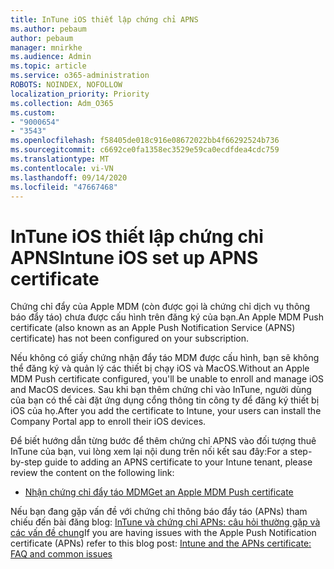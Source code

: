 ```yaml
---
title: InTune iOS thiết lập chứng chỉ APNS
ms.author: pebaum
author: pebaum
manager: mnirkhe
ms.audience: Admin
ms.topic: article
ms.service: o365-administration
ROBOTS: NOINDEX, NOFOLLOW
localization_priority: Priority
ms.collection: Adm_O365
ms.custom:
- "9000654"
- "3543"
ms.openlocfilehash: f58405de018c916e08672022bb4f66292524b736
ms.sourcegitcommit: c6692ce0fa1358ec3529e59ca0ecdfdea4cdc759
ms.translationtype: MT
ms.contentlocale: vi-VN
ms.lasthandoff: 09/14/2020
ms.locfileid: "47667468"
---
```

# <a name="intune-ios-set-up-apns-certificate"></a><span data-ttu-id="45cb8-102">InTune iOS thiết lập chứng chỉ APNS</span><span class="sxs-lookup"><span data-stu-id="45cb8-102">Intune iOS set up APNS certificate</span></span>

<span data-ttu-id="45cb8-103">Chứng chỉ đẩy của Apple MDM (còn được gọi là chứng chỉ dịch vụ thông báo đẩy táo) chưa được cấu hình trên đăng ký của bạn.</span><span class="sxs-lookup"><span data-stu-id="45cb8-103">An Apple MDM Push certificate (also known as an Apple Push Notification Service (APNS) certificate) has not been configured on your subscription.</span></span>

<span data-ttu-id="45cb8-104">Nếu không có giấy chứng nhận đẩy táo MDM được cấu hình, bạn sẽ không thể đăng ký và quản lý các thiết bị chạy iOS và MacOS.</span><span class="sxs-lookup"><span data-stu-id="45cb8-104">Without an Apple MDM Push certificate configured, you'll be unable to enroll and manage iOS and MacOS devices.</span></span> <span data-ttu-id="45cb8-105">Sau khi bạn thêm chứng chỉ vào InTune, người dùng của bạn có thể cài đặt ứng dụng cổng thông tin công ty để đăng ký thiết bị iOS của họ.</span><span class="sxs-lookup"><span data-stu-id="45cb8-105">After you add the certificate to Intune, your users can install the Company Portal app to enroll their iOS devices.</span></span>

<span data-ttu-id="45cb8-106">Để biết hướng dẫn từng bước để thêm chứng chỉ APNS vào đối tượng thuê InTune của bạn, vui lòng xem lại nội dung trên nối kết sau đây:</span><span class="sxs-lookup"><span data-stu-id="45cb8-106">For a step-by-step guide to adding an APNS certificate to your Intune tenant, please review the content on the following link:</span></span>

- [<span data-ttu-id="45cb8-107">Nhận chứng chỉ đẩy táo MDM</span><span class="sxs-lookup"><span data-stu-id="45cb8-107">Get an Apple MDM Push certificate</span></span>](https://docs.microsoft.com/mem/intune/enrollment/apple-mdm-push-certificate-get)

<span data-ttu-id="45cb8-108">Nếu bạn đang gặp vấn đề với chứng chỉ thông báo đẩy táo (APNs) tham chiếu đến bài đăng blog: [InTune và chứng chỉ APNs: câu hỏi thường gặp và các vấn đề chung](https://techcommunity.microsoft.com/t5/Intune-Customer-Success/Intune-and-the-APNs-certificate-FAQ-and-common-issues/ba-p/280121)</span><span class="sxs-lookup"><span data-stu-id="45cb8-108">If you are having issues with the Apple Push Notification certificate (APNs) refer to this blog post: [Intune and the APNs certificate: FAQ and common issues](https://techcommunity.microsoft.com/t5/Intune-Customer-Success/Intune-and-the-APNs-certificate-FAQ-and-common-issues/ba-p/280121)</span></span>
